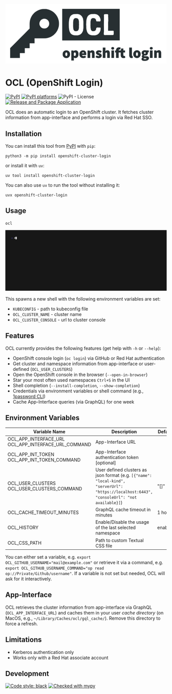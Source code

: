![logo](images/logo-white-bg.png)

# OCL (OpenShift Login)

[![PyPI](https://img.shields.io/pypi/v/openshift-cluster-login)][pypi-link]
[![PyPI platforms][pypi-platforms]][pypi-link]
![PyPI - License](https://img.shields.io/pypi/l/openshift-cluster-login)
[![Release and Package Application](https://github.com/chassing/ocl/actions/workflows/release.yaml/badge.svg)](https://github.com/chassing/ocl/actions/workflows/release.yaml)

OCL does an automatic login to an OpenShift cluster. It fetches cluster information from app-interface and performs a login via Red Hat SSO.

## Installation

You can install this tool from [PyPI][pypi-link] with `pip`:

```shell
python3 -m pip install openshift-cluster-login
```

or install it with `uv`:

```shell
uv tool install openshift-cluster-login
```

You can also use `uv` to run the tool without installing it:

```shell
uvx openshift-cluster-login
```

## Usage

```shell
ocl
```

<img src="demo/quickstart.gif"/>

This spawns a new shell with the following environment variables are set:

* `KUBECONFIG` - path to kubeconfig file
* `OCL_CLUSTER_NAME` - cluster name
* `OCL_CLUSTER_CONSOLE` - url to cluster console

## Features

OCL currently provides the following features (get help with `-h` or `--help`):

* OpenShift console login (`oc login`) via GitHub or Red Hat authentication
* Get cluster and namespace information from app-interface or user-defined (`OCL_USER_CLUSTERS`)
* Open the OpenShift console in  the browser (`--open-in-browser`)
* Star your most often used namespaces `Ctrl+S` in the UI
* Shell completion (`--install-completion`, `--show-completion`)
* Credentials via environment variables or shell command (e.g., [1password CLI](https://developer.1password.com/docs/cli/))
* Cache App-Interface queries (via GraphQL) for one week

## Environment Variables

| Variable Name                                       | Description                                                                                                                                 | Default |
| --------------------------------------------------- | ------------------------------------------------------------------------------------------------------------------------------------------- | ------- |
| OCL_APP_INTERFACE_URL OCL_APP_INTERFACE_URL_COMMAND | App-Interface URL                                                                                                                           |         |
| OCL_APP_INT_TOKEN OCL_APP_INT_TOKEN_COMMAND         | App-Interface authentication token [optional]                                                                                               |         |
| OCL_USER_CLUSTERS OCL_USER_CLUSTERS_COMMAND         | User defined clusters as json format (e.g. `[{"name": "local-kind", "serverUrl": "https://localhost:6443", "consoleUrl": "not available}]`) | "[]"    |
| OCL_CACHE_TIMEOUT_MINUTES                           | GraphQL cache timeout in minutes                                                                                                            | 1 hour  |
| OCL_HISTORY                                         | Enable/Disable the usage of the last selected namespace                                                                                     | enabled |
| OCL_CSS_PATH                                        | Path to custom Textual CSS file                                                                                                             |         |

You can either set a variable, e.g. `export OCL_GITHUB_USERNAME="mail@example.com"` or retrieve it via a command, e.g. `export OCL_GITHUB_USERNAME_COMMAND="op read op://Private/Github/username"`.
If a variable is not set but needed, OCL will ask for it interactively.

## App-Interface

OCL retrieves the cluster information from app-interface via GraphQL (`OCL_APP_INTERFACE_URL`) and caches them
in your user *cache directory* (on MacOS, e.g., `~/Library/Caches/ocl/gql_cache/`).
Remove this directory to force a refresh.

## Limitations

* Kerberos authentication only
* Works only with a Red Hat associate account

## Development

[![Code style: black](https://img.shields.io/badge/code%20style-black-000000.svg)](https://github.com/psf/black)
[![Checked with mypy](http://www.mypy-lang.org/static/mypy_badge.svg)](http://mypy-lang.org/)

[pypi-link]:                https://pypi.org/project/openshift-cluster-login/
[pypi-platforms]:           https://img.shields.io/pypi/pyversions/openshift-cluster-login
